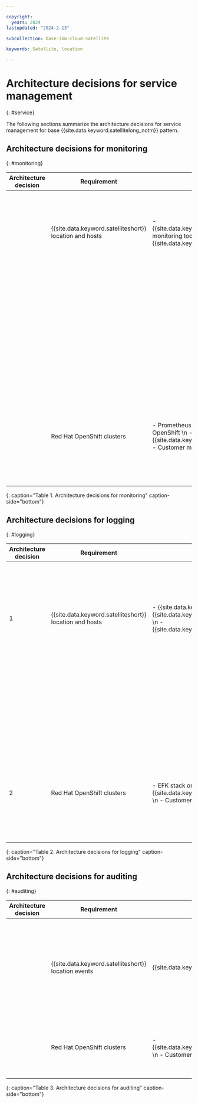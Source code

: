 ```yaml
---

copyright:
  years: 2024
lastupdated: "2024-2-13"

subcollection: base-ibm-cloud-satellite

keywords: Satellite, location

---
```


# Architecture decisions for service management
{: #service}

The following sections summarize the architecture decisions for service management for base {{site.data.keyword.satellitelong_notm}} pattern.

## Architecture decisions for monitoring
{: #monitoring}

| Architecture decision | Requirement | Option | Decision | Rationale |
|---|---|---|---|---|
|  | {{site.data.keyword.satelliteshort}} location and hosts | - {{site.data.keyword.satellitelong_notm}} monitoring tool \n - {{site.data.keyword.monitoringlong}} |	{{site.data.keyword.satellitelong_notm}} monitoring tool | By default, {{site.data.keyword.satellitelong_notm}} automatically monitors and resolves certain alerts for the {{site.data.keyword.satelliteshort}} location setup and host infrastructure that can be accessed through {{site.data.keyword.satellitelong_notm}} console and CLI. \n For more information, see [Default monitoring for {{site.data.keyword.satelliteshort}}](docs/satellite?topic=satellite-monitor).|
| | | | {{site.data.keyword.monitoringlong}} | {{site.data.keyword.satellitelong_notm}} can be integrated with a customer-owned {{site.data.keyword.monitoringlong}} instance that is enabled for platform-level metrics to provide more detailed metrics. The monitoring instance can be configured to collect metrics for both the {{site.data.keyword.satelliteshort}} location and {{site.data.keyword.satelliteshort}}-enabled services that run in the {{site.data.keyword.satelliteshort}} location. |
|  | Red Hat OpenShift clusters | - Prometheus and Grafana on Red Hat OpenShift \n - {{site.data.keyword.monitoringlong}} \n  - Customer monitoring tool | {{site.data.keyword.monitoringlong}} | Manually deploy monitoring agents in Red Hat OpenShift clusters to forward metrics to a customer-owned {{site.data.keyword.monitoringlong}} instance and get unified views of metrics for Red Hat OpenShift clusters and other cloud services that run at the {{site.data.keyword.satelliteshort}} location and within the {{site.data.keyword.satelliteshort}} managed-from region. For more information, see [Setting up monitoring for clusters](https://cloud.ibm.com/docs/satellite?topic=satellite-monitor). |
{: caption="Table 1. Architecture decisions for monitoring" caption-side="bottom"}

## Architecture decisions for logging
{: #logging}

| Architecture decision | Requirement | Option | Decision | Rationale |
|---|---|---|---|---|
| 1 | {{site.data.keyword.satelliteshort}} location and hosts | - {{site.data.keyword.satellitelong_notm}} {{site.data.keyword.loganalysisshort}} tool \n - {{site.data.keyword.loganalysislong_notm}} | {{site.data.keyword.satellitelong_notm}} log analysis tool | By default, {{site.data.keyword.satellitelong_notm}} automatically generates a set of logs for the {{site.data.keyword.satelliteshort}} location that can be accessed through the {{site.data.keyword.satellitelong_notm}} built-in log analysis dashboard tools. \n For more information, see [Analyzing Logs for {{site.data.keyword.satelliteshort}} Location](https://cloud.ibm.com/docs/satellite?topic=satellite-health). The log analysis instance can be configured to collect metrics for both the {{site.data.keyword.satelliteshort}} location and {{site.data.keyword.satelliteshort}}-enabled services that run in the {{site.data.keyword.satelliteshort}} location. |
| | | | {{site.data.keyword.loganalysislong_notm}} | {{site.data.keyword.satellitelong_notm}} can be integrated with a customer provisioned [{{site.data.keyword.loganalysislong_notm}} instance that is enabled for platform-level logs to get a comprehensive view and tools to manage logs for {{site.data.keyword.satellitelong_notm}} and other {{site.data.keyword.Bluemix_notm}} resources. |
| 2 | Red Hat OpenShift clusters | - EFK stack on Red Hat OpenShift \n - {{site.data.keyword.loganalysislong_notm}} \n - Customer logging tool | {{site.data.keyword.loganalysislong_notm}} | Manually deploy logging agents in Red Hat OpenShift clusters to forward cluster logs to a customer-owned {{site.data.keyword.satellitelong_notm}} and get a comprehensive view of logs for Red Hat OpenShift clusters and other cloud services that run at the {{site.data.keyword.satelliteshort}} location and within the {{site.data.keyword.satelliteshort}} managed-from region. For more information, see [Setting up Logging for Clusters](https://cloud.ibm.com/docs/satellite?topic=satellite-health). |
{: caption="Table 2. Architecture decisions for logging" caption-side="bottom"}

## Architecture decisions for auditing
{: #auditing}

| Architecture decision | Requirement | Option | Decision | Rationale |
|---|---|---|---|---|
|  | {{site.data.keyword.satelliteshort}} location events | {{site.data.keyword.cloudaccesstraillong}} | {{site.data.keyword.cloudaccesstraillong_notm}} | Customer-owned {{site.data.keyword.cloudaccesstraillong_notm}} instance for {{site.data.keyword.satellitelong_notm}} to forward audit events. {{site.data.keyword.cloudaccesstraillong_notm}} tracks how users and applications interact with {{site.data.keyword.satellitelong_notm}}. It can be used to investigate abnormal activity and critical actions and to comply with regulatory audit requirements. For more information, see [Auditing events for {{site.data.keyword.satelliteshort}}](https://cloud.ibm.com/docs/satellite?topic=satellite-at_events). |
|  | Red Hat OpenShift clusters | - {{site.data.keyword.cloudaccesstraillong_notm}} \n - Customer tool | {{site.data.keyword.cloudaccesstraillong_notm}} | Red Hat OpenShift on {{site.data.keyword.Bluemix_notm}} automatically generates cluster management events and forwards these event logs to a customer-owned {{site.data.keyword.cloudaccesstraillong_notm}} instance. For more information, see [Events for {{site.data.keyword.satelliteshort}} clusters](https://cloud.ibm.com/docs/satellite?topic=satellite-at_events). |
{: caption="Table 3. Architecture decisions for auditing" caption-side="bottom"}
